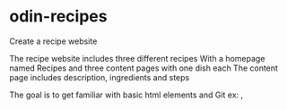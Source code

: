 # odin-recipes

Create a recipe website

The recipe website includes three different recipes
With a homepage named Recipes and three content pages with one dish each
The content page includes description, ingredients and steps

The goal is to get familiar with basic html elements and Git
ex: <meta>, <title>, <h1>, <p>, <img>, <ul>, <ol>, <li>